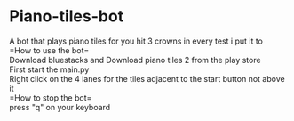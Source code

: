 # Piano-tiles-bot
A bot that plays piano tiles for you hit 3 crowns in every test i put it to<br>
=How to use the bot=<br>
Download bluestacks and Download piano tiles 2 from the play store<br>
First start the main.py<br>
Right click on the 4 lanes for the tiles adjacent to the start button not above it<br> 
=How to stop the bot=<br>
press "q" on your keyboard<br>

